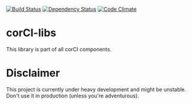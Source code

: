 [![Build Status](https://travis-ci.org/beevelop/corci-libs.svg?branch=master)](https://travis-ci.org/beevelop/corci-libs)
[![Dependency Status](https://gemnasium.com/beevelop/corci-libs.svg)](https://gemnasium.com/beevelop/corci-libs)
[![Code Climate](https://codeclimate.com/github/beevelop/corci-libs/badges/gpa.svg)](https://codeclimate.com/github/beevelop/corci-libs)

# corCI-libs

This library is part of all corCI components.

# Disclaimer

This project is currently under heavy development and might be unstable. Don't use it in production (unless you're adventurous).